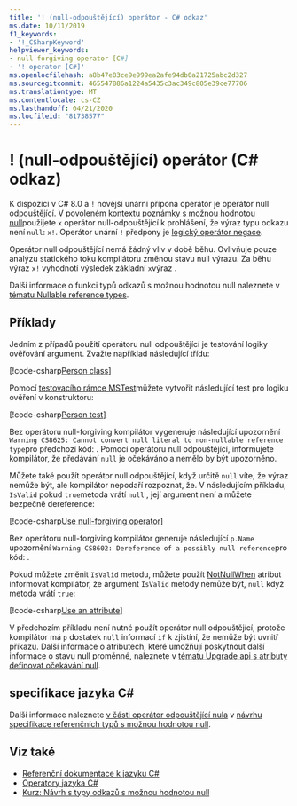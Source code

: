 ```yaml
---
title: '! (null-odpouštějící) operátor - C# odkaz'
ms.date: 10/11/2019
f1_keywords:
- '!_CSharpKeyword'
helpviewer_keywords:
- null-forgiving operator [C#]
- '! operator [C#]'
ms.openlocfilehash: a8b47e83ce9e999ea2afe94db0a21725abc2d327
ms.sourcegitcommit: 465547886a1224a5435c3ac349c805e39ce77706
ms.translationtype: MT
ms.contentlocale: cs-CZ
ms.lasthandoff: 04/21/2020
ms.locfileid: "81738577"
---
```

# <a name="-null-forgiving-operator-c-reference"></a>! (null-odpouštějící) operátor (C# odkaz)

K dispozici v C# 8.0 a `!` novější unární přípona operátor je operátor null odpouštějící. V povoleném [kontextu poznámky s možnou hodnotou null](../../nullable-references.md#nullable-annotation-context)použijete `x` operátor null-odpouštějící k prohlášení, že výraz typu odkazu není `null`: `x!`. Operátor unární `!` předpony je [logický operátor negace](boolean-logical-operators.md#logical-negation-operator-).

Operátor null odpouštějící nemá žádný vliv v době běhu. Ovlivňuje pouze analýzu statického toku kompilátoru změnou stavu null výrazu. Za běhu výraz `x!` vyhodnotí výsledek základní `x`výraz .

Další informace o funkci typů odkazů s možnou hodnotou null naleznete v [tématu Nullable reference types](../builtin-types/nullable-reference-types.md).

## <a name="examples"></a>Příklady

Jedním z případů použití operátoru null odpouštějící je testování logiky ověřování argument. Zvažte například následující třídu:

[!code-csharp[Person class](snippets/NullForgivingOperator.cs#PersonClass)]

Pomocí [testovacího rámce MSTest](../../../core/testing/unit-testing-with-mstest.md)můžete vytvořit následující test pro logiku ověření v konstruktoru:

[!code-csharp[Person test](snippets/NullForgivingOperator.cs#TestPerson)]

Bez operátoru null-forgiving kompilátor vygeneruje následující upozornění `Warning CS8625: Cannot convert null literal to non-nullable reference type`pro předchozí kód: . Pomocí operátoru null odpouštějící, informujete kompilátor, že předávání `null` je očekáváno a nemělo by být upozorněno.

Můžete také použít operátor null odpouštějící, když určitě `null` víte, že výraz nemůže být, ale kompilátor nepodaří rozpoznat, že. V následujícím příkladu, `IsValid` pokud `true`metoda vrátí `null` , její argument není a můžete bezpečně dereference:

[!code-csharp[Use null-forgiving operator](snippets/NullForgivingOperator.cs#UseNullForgiving)]

Bez operátoru null-forgiving kompilátor generuje následující `p.Name` upozornění `Warning CS8602: Dereference of a possibly null reference`pro kód: .

Pokud můžete změnit `IsValid` metodu, můžete použít [NotNullWhen](xref:System.Diagnostics.CodeAnalysis.NotNullWhenAttribute) atribut informovat kompilátor, že argument `IsValid` metody nemůže být, `null` když metoda vrátí `true`:

[!code-csharp[Use an attribute](snippets/NullForgivingOperator.cs#UseAttribute)]

V předchozím příkladu není nutné použít operátor null odpouštějící, protože kompilátor má `p` dostatek `null` informací `if` k zjistíní, že nemůže být uvnitř příkazu. Další informace o atributech, které umožňují poskytnout další informace o stavu null proměnné, naleznete v [tématu Upgrade api s atributy definovat očekávání null](../../nullable-attributes.md).

## <a name="c-language-specification"></a>specifikace jazyka C#

Další informace naleznete [v části operátor odpouštějící nula](~/_csharplang/proposals/csharp-8.0/nullable-reference-types-specification.md#the-null-forgiving-operator) v [návrhu specifikace referenčních typů s možnou hodnotou null](~/_csharplang/proposals/csharp-8.0/nullable-reference-types-specification.md).

## <a name="see-also"></a>Viz také

- [Referenční dokumentace k jazyku C#](../index.md)
- [Operátory jazyka C#](index.md)
- [Kurz: Návrh s typy odkazů s možnou hodnotou null](../../tutorials/nullable-reference-types.md)

